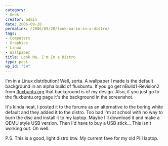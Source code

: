 ```yaml
---
category:
- Geek
creator: admin
date: 2006-09-28
permalink: /2006/09/28/look-ma-im-in-a-distro/
tags:
- Computers
- Graphics
- Linux
- Wallpaper
title: Look Ma, I'm In a Distro
type: post
wp_id: "54"
---
```


I'm in a Linux distribution!  Well, sorta.  A wallpaper I made is the default background in an alpha build of fluxbuntu.  If you go get nBuild1-Revision2 from [fluxbuntu.org](http://fluxbuntu.org/) that background is of my design.  Also, if you just go to the fluxbuntu.org page it's the background in the screenshot.

It's kinda neat, I posted it to the forums as an alternative to the boring white default and they added it to the distro. Too bad I'm at school with no way to burn the disc and install it to my laptop.  Maybe I'll download it and make a QEMU style USB version.  Then I'd have to buy a USB stick... This isn't working out. Oh well.

P.S. This is a good, light distro btw.  My current fave for my old PIII laptop.
